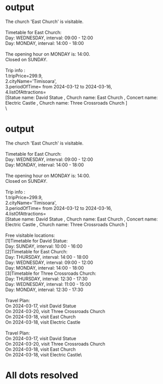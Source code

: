 # output
The church 'East Church' is visitable.\
\
Timetable for East Church:\
Day: WEDNESDAY, interval: 09:00 - 12:00\
Day: MONDAY, interval: 14:00 - 18:00\
\
The opening hour on MONDAY is: 14:00.\
Closed on SUNDAY.\
\
Trip info :\
1.tripPrice=299.9,\
2.cityName='Timisoara',\
3.periodOfTime= from 2024-03-12 to 2024-03-16,\
4.listOfAttractions=\
[Statue name: David Statue
, Church name: East Church
, Concert name: Electric Castle
, Church name: Three Crossroads Church
]\
\
# output
The church 'East Church' is visitable.\
\
Timetable for East Church:\
Day: WEDNESDAY, interval: 09:00 - 12:00\
Day: MONDAY, interval: 14:00 - 18:00\
\
The opening hour on MONDAY is: 14:00.\
Closed on SUNDAY.\
\
Trip info :\
1.tripPrice=299.9,\
2.cityName='Timisoara',\
3.periodOfTime= from 2024-03-12 to 2024-03-16,\
4.listOfAttractions=\
[Statue name: David Statue
, Church name: East Church
, Concert name: Electric Castle
, Church name: Three Crossroads Church
]\
\
Free visitable locations:\
[1]Timetable for David Statue:\
Day: SUNDAY, interval: 10:00 - 16:00\
[2]Timetable for East Church:\
Day: THURSDAY, interval: 14:00 - 18:00\
Day: WEDNESDAY, interval: 09:00 - 12:00\
Day: MONDAY, interval: 14:00 - 18:00\
[3]Timetable for Three Crossroads Church:\
Day: THURSDAY, interval: 12:30 - 17:30\
Day: WEDNESDAY, interval: 11:00 - 15:00\
Day: MONDAY, interval: 12:30 - 17:30\
\
Travel Plan:\
On 2024-03-17, visit David Statue\
On 2024-03-20, visit Three Crossroads Church\
On 2024-03-18, visit East Church\
On 2024-03-18, visit Electric Castle\
\
Travel Plan:\
On 2024-03-17, visit David Statue\
On 2024-03-20, visit Three Crossroads Church\
On 2024-03-18, visit East Church\
On 2024-03-18, visit Electric Castle\

# All dots resolved
